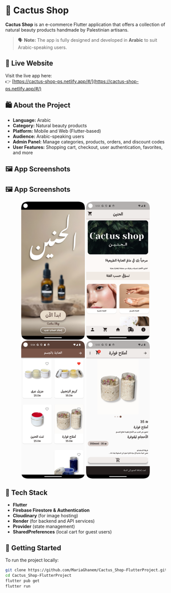 # 🌵 Cactus Shop

**Cactus Shop** is an e-commerce Flutter application that offers a collection of natural beauty products handmade by Palestinian artisans.

> 🗣️ **Note:** The app is fully designed and developed in **Arabic** to suit Arabic-speaking users.

## 🔗 Live Website

Visit the live app here:  
👉 [https://cactus-shop-ps.netlify.app/#/](https://cactus-shop-ps.netlify.app/#/)

## 🛍️ About the Project

- **Language:** Arabic  
- **Category:** Natural beauty products  
- **Platform:** Mobile and Web (Flutter-based)  
- **Audience:** Arabic-speaking users  
- **Admin Panel:** Manage categories, products, orders, and discount codes  
- **User Features:** Shopping cart, checkout, user authentication, favorites, and more  

## 🖼️ App Screenshots

## 🖼️ App Screenshots

<p align="center">
  <img src="screenshots/image1.png" alt="Screenshot 1" width="200"/>
  <img src="screenshots/image2.png" alt="Screenshot 2" width="200"/>
  <img src="screenshots/image3.png" alt="Screenshot 3" width="200"/>
  <img src="screenshots/image4.png" alt="Screenshot 4" width="200"/>
</p>


## 🚀 Tech Stack

- **Flutter**
- **Firebase Firestore & Authentication**
- **Cloudinary** (for image hosting)
- **Render** (for backend and API services)
- **Provider** (state management)
- **SharedPreferences** (local cart for guest users)

## 🔧 Getting Started

To run the project locally:

```bash
git clone https://github.com/MariaGhanem/Cactus_Shop-FlutterProject.git
cd Cactus_Shop-FlutterProject
flutter pub get
flutter run
